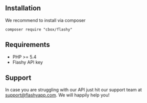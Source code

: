 ## Installation

We recommend to install via composer
```
composer require "cbox/flashy"
```

## Requirements

- PHP >= 5.4
- Flashy API key

## Support

In case you are struggling with our API just hit our support team at support@flashyapp.com. We will happily help you!